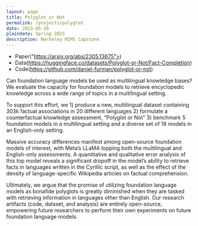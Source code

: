 ```yaml
---
layout: page
title: Polyglot or Not
permalink: /projects/polyglot
date: 2023-05-20
plaindate: Spring 2023
description: Berkeley MIMS Capstone
---
```


* Paper("https://arxiv.org/abs/2305.13675">)
* Data(https://huggingface.co/datasets/Polyglot-or-Not/Fact-Completion)
* Code(https://github.com/daniel-furman/polyglot-or-not)

Can foundation language models be used as multilingual knowledge bases? We evaluate the capacity for foundation models to retrieve encyclopedic knowledge across a wide range of topics in a multilingual setting. 

To support this effort, we 1) produce a new, multilingual dataset containing 303k factual associations in 20 different languages 2) formulate a counterfactual knowledge assessment, “Polyglot or Not” 3) benchmark 5 foundation models in a multilingual setting and a diverse set of 18 models in an English-only setting. 

Massive accuracy differences manifest among open-source foundation models of interest, with Meta’s LLaMA topping both the multilingual and English-only assessments. A quantitative and qualitative error analysis of this top model reveals a significant dropoff in the model’s ability to retrieve facts in languages written in the Cyrillic script, as well as the effect of the density of language-specific Wikipedia articles on factual comprehension. 

Ultimately, we argue that the promise of utilizing foundation language models as bonafide polyglots is greatly diminished when they are tasked with retrieving information in languages other than English. Our research artifacts (code, dataset, and analysis) are entirely open-source, empowering future researchers to perform their own experiments on future foundation language models.